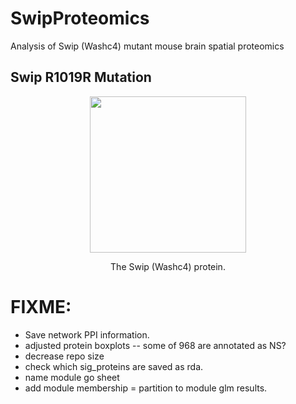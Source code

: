 # SwipProteomics

Analysis of Swip (Washc4) mutant mouse brain spatial proteomics

## Swip R1019R Mutation

<p align="center">
  <img src="./models/Swip.gif" height="250" />
</p>
<p align="center">The Swip (Washc4) protein.<p align="center">

# FIXME:
* Save network PPI information.
* adjusted protein boxplots -- some  of 968 are annotated as NS?
* decrease repo size
* check which sig_proteins are saved as rda.
* name module go sheet
* add module membership = partition to module glm results.
